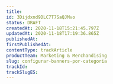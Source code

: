 ```yaml
---
title: 
id: 3Dijdxnd9DLC7T7SaQJMvo
status: DRAFT
createdAt: 2020-11-18T15:21:45.797Z
updatedAt: 2020-11-18T17:19:36.865Z
publishedAt: 
firstPublishedAt: 
contentType: trackArticle
productTeam: Marketing & Merchandising
slug: configurar-banners-por-categoria
trackId: 
trackSlugES: 
---
```



